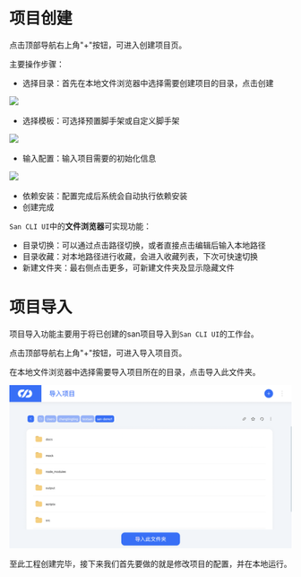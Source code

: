 # 项目创建

点击顶部导航右上角"+"按钮，可进入创建项目页。

主要操作步骤：
- 选择目录：首先在本地文件浏览器中选择需要创建项目的目录，点击创建

![](./assets/create-project-1.png)

- 选择模板：可选择预置脚手架或自定义脚手架

![](./assets/create-project-2.png)

- 输入配置：输入项目需要的初始化信息

![](./assets/create-project-3.png)

- 依赖安装：配置完成后系统会自动执行依赖安装
- 创建完成


`San CLI UI`中的**文件浏览器**可实现功能：
- 目录切换：可以通过点击路径切换，或者直接点击编辑后输入本地路径
- 目录收藏：对本地路径进行收藏，会进入收藏列表，下次可快速切换
- 新建文件夹：最右侧点击更多，可新建文件夹及显示隐藏文件

# 项目导入

项目导入功能主要用于将已创建的san项目导入到`San CLI UI`的工作台。

点击顶部导航右上角"+"按钮，可进入导入项目页。

在本地文件浏览器中选择需要导入项目所在的目录，点击导入此文件夹。

![](./assets/project-import.png)

至此工程创建完毕，接下来我们首先要做的就是修改项目的配置，并在本地运行。
